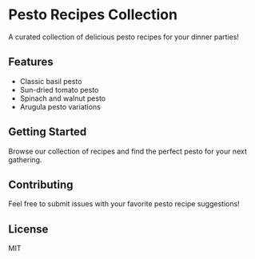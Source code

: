 # Pesto Recipes Collection

A curated collection of delicious pesto recipes for your dinner parties!

## Features
- Classic basil pesto
- Sun-dried tomato pesto
- Spinach and walnut pesto
- Arugula pesto variations

## Getting Started
Browse our collection of recipes and find the perfect pesto for your next gathering.

## Contributing
Feel free to submit issues with your favorite pesto recipe suggestions!

## License
MIT